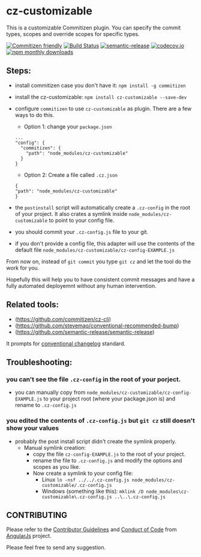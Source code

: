 # cz-customizable

This is a customizable Commitizen plugin. You can specify the commit types, scopes and override scopes for specific types.

[![Commitizen friendly](https://img.shields.io/badge/commitizen-friendly-brightgreen.svg)](http://commitizen.github.io/cz-cli/) [![Build Status](https://travis-ci.org/leonardoanalista/cz-customizable.svg)](https://travis-ci.org/leonardoanalista/cz-customizable) [![semantic-release](https://img.shields.io/badge/%20%20%F0%9F%93%A6%F0%9F%9A%80-semantic--release-e10079.svg)](https://github.com/semantic-release/semantic-release) [![codecov.io](https://codecov.io/github/leonardoanalista/cz-customizable/coverage.svg?branch=master)](https://codecov.io/github/leonardoanalista/cz-customizable?branch=master) [![npm monthly downloads](https://img.shields.io/npm/dm/cz-customizable.svg?style=flat-square)](https://www.npmjs.com/package/cz-customizable)


## Steps:
- install commitizen case you don't have it: `npm install -g commitizen`
- install the cz-customizable: `npm install cz-customizable --save-dev`
- configure `commitizen` to use `cz-customizable` as plugin. There are a few ways to do this.
  - Option 1: change your `package.json`
  ```
  ...
  "config": {
    "commitizen": {
      "path": "node_modules/cz-customizable"
    }
  }
  ```
  - Option 2: Create a file called `.cz.json`
  ```
  {
  "path": "node_modules/cz-customizable"
  }
  ```
- the `postinstall` script will automatically create a `.cz-config` in the root of your project. It also crates a symlink inside `node_modules/cz-customizable` to point to your config file.

- you should commit your `.cz-config.js` file to your git.
* if you don't provide a config file, this adapter will use the contents of the default file `node_modules/cz-customizable/cz-config-EXAMPLE.js`


From now on, instead of `git commit` you type `git cz` and let the tool do the work for you.

Hopefully this will help you to have consistent commit messages and have a fully automated deployemnt without any human intervention.

## Related tools:
- (https://github.com/commitizen/cz-cli)
- (https://github.com/stevemao/conventional-recommended-bump)
- (https://github.com/semantic-release/semantic-release)


It prompts for [conventional changelog](https://github.com/ajoslin/conventional-changelog/blob/master/conventions/angular.md) standard.


## Troubleshooting:
### you can't see the file `.cz-config` in the root of your porject.
  - you can manually copy from `node_modules/cz-customizable/cz-config-EXAMPLE.js` to your project root (where your package.json is) and rename to `.cz-config.js`

### you edited the contents of `.cz-config.js` but `git cz` still doesn't show your values
  - probably the post install script didn't create the symlink properly.
    - Manual symlink creation:
      - copy the file `cz-config-EXAMPLE.js` to the root of your project.
      - rename the file to `.cz-config.js` and modify the options and scopes as you like.
      - Now create a symlink to your config file:
        - Linux ```ln -nsf ../../.cz-config.js node_modules/cz-customizable/.cz-config.js```
        - Windows (something like this): ```mklink /D node_modules\cz-customizable\.cz-config.js ..\..\.cz-config.js```

## CONTRIBUTING

Please refer to the [Contributor Guidelines](https://github.com/angular/angular.js/blob/master/CONTRIBUTING.md) and [Conduct of Code](https://github.com/angular/code-of-conduct/blob/master/CODE_OF_CONDUCT.md) from [AngularJs](https://github.com/angular/angular.js) project.



Please feel free to send any suggestion.
